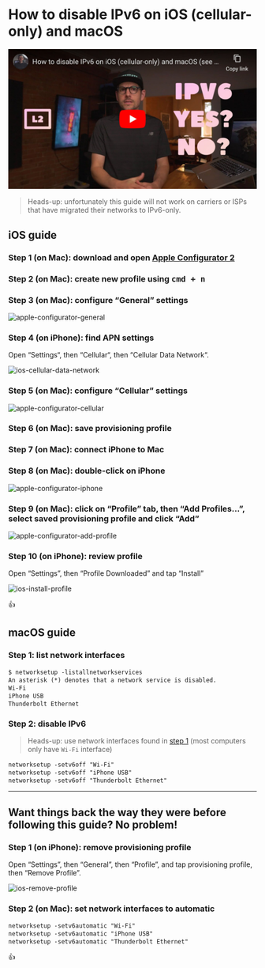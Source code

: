 <!--
Title: How to disable IPv6 on iOS (cellular-only) and macOS
Description: Learn how to disable IPv6 on iOS (cellular-only) and macOS.
Author: Sun Knudsen <https://github.com/sunknudsen>
Contributors: Sun Knudsen <https://github.com/sunknudsen>
Reviewers:
Publication date: 2020-07-18T10:28:23.605Z
Listed: true
Pinned:
-->

# How to disable IPv6 on iOS (cellular-only) and macOS

[![How to disable IPv6 on iOS (cellular-only) and macOS (see change log)](how-to-disable-ipv6-on-ios-cellular-only-and-macos-see-change-log.jpg)](https://www.youtube.com/watch?v=Nzx9T7GtmT4 "How to disable IPv6 on iOS (cellular-only) and macOS (see change log)")

> Heads-up: unfortunately this guide will not work on carriers or ISPs that have migrated their networks to IPv6-only.

## iOS guide

### Step 1 (on Mac): download and open [Apple Configurator 2](https://support.apple.com/apple-configurator)

### Step 2 (on Mac): create new profile using <kbd>cmd + n</kbd>

### Step 3 (on Mac): configure “General” settings

![apple-configurator-general](./apple-configurator-general.png)

### Step 4 (on iPhone): find APN settings

Open “Settings“, then “Cellular“, then “Cellular Data Network“.

![ios-cellular-data-network](./ios-cellular-data-network.png)

### Step 5 (on Mac): configure “Cellular” settings

![apple-configurator-cellular](./apple-configurator-cellular.png)

### Step 6 (on Mac): save provisioning profile

### Step 7 (on Mac): connect iPhone to Mac

### Step 8 (on Mac): double-click on iPhone

![apple-configurator-iphone](./apple-configurator-iphone.png)

### Step 9 (on Mac): click on “Profile” tab, then “Add Profiles…”, select saved provisioning profile and click “Add”

![apple-configurator-add-profile](./apple-configurator-add-profile.png)

### Step 10 (on iPhone): review profile

Open “Settings”, then “Profile Downloaded” and tap “Install”

![ios-install-profile](./ios-install-profile.png)

👍

## macOS guide

### Step 1: list network interfaces

```console
$ networksetup -listallnetworkservices
An asterisk (*) denotes that a network service is disabled.
Wi-Fi
iPhone USB
Thunderbolt Ethernet
```

### Step 2: disable IPv6

> Heads-up: use network interfaces found in [step 1](#step-1-list-network-interfaces) (most computers only have `Wi-Fi` interface)

```shell
networksetup -setv6off "Wi-Fi"
networksetup -setv6off "iPhone USB"
networksetup -setv6off "Thunderbolt Ethernet"
```

---

## Want things back the way they were before following this guide? No problem!

### Step 1 (on iPhone): remove provisioning profile

Open “Settings”, then “General”, then “Profile”, and tap provisioning profile, then “Remove Profile”.

![ios-remove-profile](./ios-remove-profile.png)

### Step 2 (on Mac): set network interfaces to automatic

```shell
networksetup -setv6automatic "Wi-Fi"
networksetup -setv6automatic "iPhone USB"
networksetup -setv6automatic "Thunderbolt Ethernet"
```

👍
